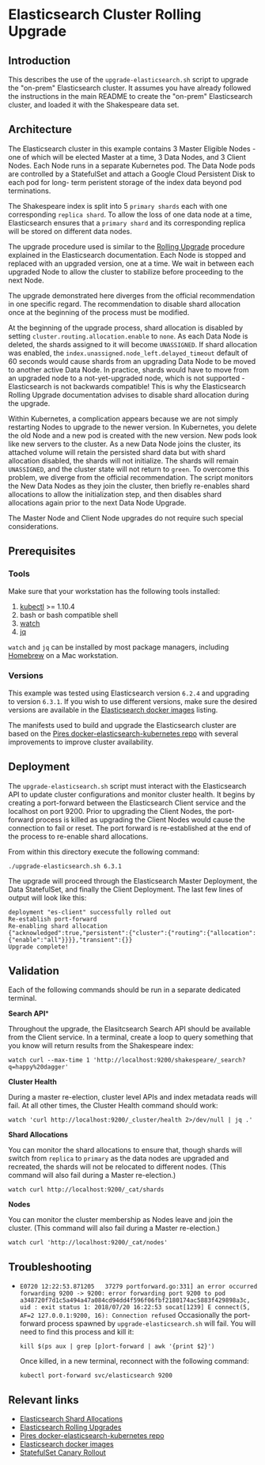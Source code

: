 # Elasticsearch Cluster Rolling Upgrade

## Introduction

This describes the use of the `upgrade-elasticsearch.sh` script to upgrade the
"on-prem" Elasticsearch cluster.  It assumes you have already followed the
instructions in the main README to create the "on-prem" Elasticsearch cluster,
and loaded it with the Shakespeare data set.

## Architecture

The Elasticsearch cluster in this example contains 3 Master Eligible Nodes - one
of which will be elected Master at a time, 3 Data Nodes, and 3 Client Nodes.
Each Node runs in a separate Kubernetes pod. The Data Node pods are controlled
by a StatefulSet and attach a Google Cloud Persistent Disk to each pod for long-
term peristent storage of the index data beyond pod terminations.

The Shakespeare index is split into 5 `primary shards` each with one
corresponding `replica shard`.  To allow the loss of one data node at a time,
Elasticsearch ensures that a `primary shard` and its corresponding replica will
be stored on different data nodes.

The upgrade procedure used is similar to the [Rolling Upgrade](https://www.elastic.co/guide/en/elasticsearch/reference/current/rolling-upgrades.html) procedure
explained in the Elasticsearch documentation.  Each Node is stopped and
replaced with an upgraded version, one at a time.  We wait in between each
upgraded Node to allow the cluster to stabilize before proceeding to the next
Node.

The upgrade demonstrated here diverges from the official recommendation in one
specific regard.  The recommendation to disable shard allocation once at the
beginning of the process must be modified.

At the beginning of the upgrade process, shard allocation is disabled by setting
`cluster.routing.allocation.enable` to `none`.  As each Data Node is deleted,
the shards assigned to it will become `UNASSIGNED`.  If shard allocation was
enabled, the `index.unassigned.node_left.delayed_timeout` default of 60 seconds
would cause shards from an upgrading Data Node to be moved to another active
Data Node.  In practice, shards would have to move from an upgraded node to a
not-yet-upgraded node, which is not supported - Elasticsearch is not backwards
compatible!  This is why the Elasticsearch Rolling Upgrade documentation advises
to disable shard allocation during the upgrade.

Within Kubernetes, a complication appears because we are not simply restarting
Nodes to upgrade to the newer version.  In Kubernetes, you delete the old Node
and a new pod is created with the new version.  New pods look like new servers
to the cluster.  As a new Data Node joins the cluster, its attached volume will
retain the persisted shard data but with shard allocation disabled, the shards
will not initialize.  The shards will remain `UNASSIGNED`, and the cluster
state will not return to `green`.  To overcome this problem, we diverge from
the official recommendation.  The script monitors the New Data Nodes as they
join the cluster, then briefly re-enables shard allocations to allow the
initialization step, and then disables shard allocations again prior to the
next Data Node Upgrade.

The Master Node and Client Node upgrades do not require such special
considerations.

## Prerequisites

### Tools
Make sure that your workstation has the following tools installed:
1.  [kubectl](https://kubernetes.io/docs/tasks/tools/install-kubectl/) >= 1.10.4
1.  bash or bash compatible shell
1.  [watch](https://en.wikipedia.org/wiki/Watch_(Unix))
1.  [jq](https://stedolan.github.io/jq/)

`watch` and `jq` can be installed by most package managers, including [Homebrew](https://brew.sh/)
on a Mac workstation.

### Versions

This example was tested using Elasticsearch version `6.2.4` and upgrading to
version `6.3.1`.  If you wish to use different versions, make sure the desired
versions are available in the [Elasticsearch docker images](https://www.docker.elastic.co/#elasticsearch) listing.

The manifests used to build and upgrade the Elasticsearch cluster are based on
the [Pires docker-elasticsearch-kubernetes repo](https://github.com/pires/docker-elasticsearch-kubernetes) with several improvements
to improve cluster availability.

## Deployment
The `upgrade-elasticsearch.sh` script must interact with the Elasticsearch API
to update cluster configurations and monitor cluster health.  It begins by
creating a port-forward between the Elasticsearch Client service and the
localhost on port 9200.  Prior to upgrading the Client Nodes, the port-forward
process is killed as upgrading the Client Nodes would cause the connection to
fail or reset.  The port forward is re-established at the end of the process
to re-enable shard allocations.

From within this directory execute the following command:
```console
./upgrade-elasticsearch.sh 6.3.1
```
The upgrade will proceed through the Elasticsearch Master Deployment, the Data
StatefulSet, and finally the Client Deployment.  The last few lines of output
will look like this:
```console
deployment "es-client" successfully rolled out
Re-establish port-forward
Re-enabling shard allocation
{"acknowledged":true,"persistent":{"cluster":{"routing":{"allocation":{"enable":"all"}}}},"transient":{}}
Upgrade complete!
```

## Validation

Each of the following commands should be run in a separate dedicated terminal.

**Search API***

Throughout the upgrade, the Elasitcsearch Search API should be available from
the Client service.  In a terminal, create a loop to query something that you
know will return results from the Shakespeare index:

```console
watch curl --max-time 1 'http://localhost:9200/shakespeare/_search?q=happy%20dagger'
```

**Cluster Health**

During a master re-election, cluster level APIs and index metadata reads will
fail.  At all other times, the Cluster Health command should work:

```console
watch 'curl http://localhost:9200/_cluster/health 2>/dev/null | jq .'
```

**Shard Allocations**

You can monitor the shard allocations to ensure that, though shards will switch
from `replica` to `primary` as the data nodes are upgraded and recreated, the
shards will not be relocated to different nodes.  (This command will also fail
during a Master re-election.)

```console
watch curl http://localhost:9200/_cat/shards
```

**Nodes**

You can monitor the cluster membership as Nodes leave and join the cluster.
(This command will also fail during a Master re-election.)

```console
watch curl 'http://localhost:9200/_cat/nodes'

```

## Troubleshooting

* `E0720 12:22:53.871205   37279 portforward.go:331] an error occurred forwarding 9200 -> 9200: error forwarding port 9200 to pod a348720f7d1c5a494a47a084cd94dd4f596f06fbf2180174ac5883f429898a3c, uid : exit status 1: 2018/07/20 16:22:53 socat[1239] E connect(5, AF=2 127.0.0.1:9200, 16): Connection refused`
  Occasionally the port-forward process spawned by `upgrade-elasticsearch.sh`
  will fail.  You will need to find this process and kill it:

  ```console
  kill $(ps aux | grep [p]ort-forward | awk '{print $2}')
  ```

  Once killed, in a new terminal, reconnect with the following command:

  ```console
  kubectl port-forward svc/elasticsearch 9200
  ```

## Relevant links

* [Elasticsearch Shard Allocations](https://www.elastic.co/guide/en/elasticsearch/reference/master/shards-allocation.html)
* [Elasticsearch Rolling Upgrades](https://www.elastic.co/guide/en/elasticsearch/reference/current/rolling-upgrades.html)
* [Pires docker-elasticsearch-kubernetes repo](https://github.com/pires/docker-elasticsearch-kubernetes)
* [Elasticsearch docker images](https://www.docker.elastic.co/#elasticsearch)
* [StatefulSet Canary Rollout](https://kubernetes.io/docs/tutorials/stateful-application/basic-stateful-set/#rolling-out-a-canary)
